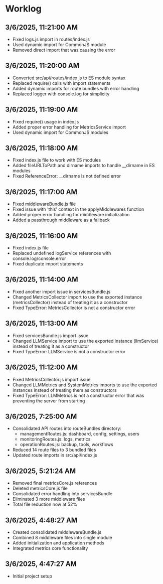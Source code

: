 # Worklog

## 3/6/2025, 11:21:00 AM
- Fixed logs.js import in routes/index.js
- Used dynamic import for CommonJS module
- Removed direct import that was causing the error

## 3/6/2025, 11:20:00 AM
- Converted src/api/routes/index.js to ES module syntax
- Replaced require() calls with import statements
- Added dynamic imports for route bundles with error handling
- Replaced logger with console.log for simplicity

## 3/6/2025, 11:19:00 AM
- Fixed require() usage in index.js
- Added proper error handling for MetricsService import
- Used dynamic import for CommonJS modules

## 3/6/2025, 11:18:00 AM
- Fixed index.js file to work with ES modules
- Added fileURLToPath and dirname imports to handle __dirname in ES modules
- Fixed ReferenceError: __dirname is not defined error

## 3/6/2025, 11:17:00 AM
- Fixed middlewareBundle.js file
- Fixed issue with 'this' context in the applyMiddlewares function
- Added proper error handling for middleware initialization
- Added a passthrough middleware as a fallback

## 3/6/2025, 11:16:00 AM
- Fixed index.js file
- Replaced undefined logService references with console.log/console.error
- Fixed duplicate import statements

## 3/6/2025, 11:14:00 AM
- Fixed another import issue in servicesBundle.js
- Changed MetricsCollector import to use the exported instance (metricsCollector) instead of treating it as a constructor
- Fixed TypeError: MetricsCollector is not a constructor error

## 3/6/2025, 11:13:00 AM
- Fixed servicesBundle.js import issue
- Changed LLMService import to use the exported instance (llmService) instead of treating it as a constructor
- Fixed TypeError: LLMService is not a constructor error

## 3/6/2025, 11:12:00 AM
- Fixed MetricsCollector.js import issue
- Changed LLMMetrics and SystemMetrics imports to use the exported instances instead of treating them as constructors
- Fixed TypeError: LLMMetrics is not a constructor error that was preventing the server from starting

## 3/6/2025, 7:25:00 AM
- Consolidated API routes into routeBundles directory:
  - managementRoutes.js: dashboard, config, settings, users
  - monitoringRoutes.js: logs, metrics
  - operationRoutes.js: backup, tools, workflows
- Reduced 14 route files to 3 bundled files
- Updated route imports in src/api/index.js

## 3/6/2025, 5:21:24 AM
- Removed final metricsCore.js references
- Deleted metricsCore.js file
- Consolidated error handling into servicesBundle
- Eliminated 3 more middleware files
- Total file reduction now at 52%

## 3/6/2025, 4:48:27 AM
- Created consolidated middlewareBundle.js
- Combined 8 middleware files into single module
- Added initialization and application methods
- Integrated metrics core functionality

## 3/6/2025, 4:47:27 AM
- Initial project setup
